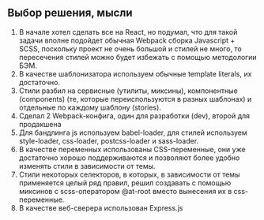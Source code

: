 ## Выбор решения, мысли

1. В начале хотел сделать все на React, но подумал, что для такой задачи вполне подойдет обычная
Webpack сборка Javascript + SCSS, поскольку проект не очень большой и стилей не много, то 
пересечения стилей можно будет избежать с помощью методологии БЭМ.
2. В качестве шаблонизатора используем обычные template literals, их достаточно.
3. Стили разбил на сервисные (утилиты, миксины), компонентные (components) (те, которые переиспользуются
в разных шаблонах) и отдельные по каждому шаблону (stories).
3. Сделал 2 Webpack-конфига, один для разработки (dev), второй для продакшена
4. Для бандлинга js используем babel-loader, для стилей используем style-loader, css-loader, 
postcss-loader и sass-loader.
5. В качестве переменных использованы CSS-переменные, они уже достаточно хорошо поддерживаются
и позволяют более удобно изменять стили в зависимости от темы.
6. Стили некоторых селекторов, в которых, в зависимости от темы применяется целый ряд правил,
решил создавать с помощью миксинов с scss-оператором @at-root вместо вынесения их в css-переменные. 
7. В качестве веб-сверера использован Express.js 
